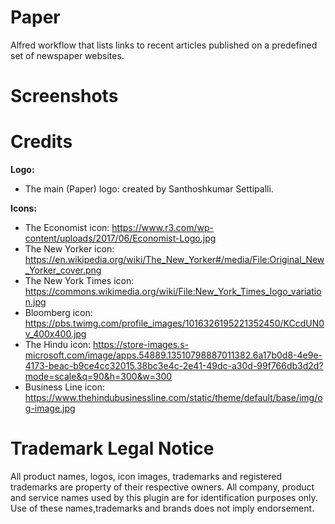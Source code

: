 # Paper

Alfred workflow that lists links to recent articles published on a predefined set of newspaper websites.

# Screenshots

# Credits

**Logo:**
- The main (Paper) logo: created by Santhoshkumar Settipalli.

**Icons:**
- The Economist icon: https://www.r3.com/wp-content/uploads/2017/06/Economist-Logo.jpg
- The New Yorker icon: https://en.wikipedia.org/wiki/The_New_Yorker#/media/File:Original_New_Yorker_cover.png
- The New York Times icon: https://commons.wikimedia.org/wiki/File:New_York_Times_logo_variation.jpg
- Bloomberg icon: https://pbs.twimg.com/profile_images/1016326195221352450/KCcdUN0v_400x400.jpg
- The Hindu icon: https://store-images.s-microsoft.com/image/apps.54889.13510798887011382.6a17b0d8-4e9e-4173-beac-b9ce4cc32015.38bc3e4c-2e41-49dc-a30d-99f766db3d2d?mode=scale&q=90&h=300&w=300
- Business Line icon: https://www.thehindubusinessline.com/static/theme/default/base/img/og-image.jpg

# Trademark Legal Notice

All product names, logos, icon images, trademarks and registered trademarks are property of their respective owners. All company, product
and service names used by this plugin are for identification purposes only. Use of these names,trademarks and brands
does not imply endorsement.
